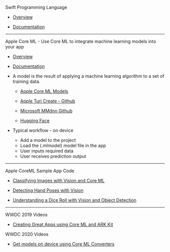 Swift Programming Language

* [Overview](https://developer.apple.com/swift/)

* [Documentation](https://docs.swift.org/swift-book/documentation/the-swift-programming-language/)

- - - -

Apple Core ML - Use Core ML to integrate machine learning models into your app
  
* [Overview](https://developer.apple.com/machine-learning/core-ml/)
  
* [Documentation](https://developer.apple.com/documentation/coreml)
    
* A model is the result of applying a machine learning algorithm to a set of training data.

  * [Apple Core ML Models](https://developer.apple.com/machine-learning/models/)
 
  * [Apple Turi Create - Github](https://github.com/apple/turicreate)
 
  * [Microsoft MMdnn Github](https://github.com/microsoft/MMdnn)
 
  * [Hugging Face](https://huggingface.co)

* Typical workflow - on device
  * Add a model to the project
  * Load the (.mlmodel) model file in the app
  * User inputs required data
  * User receives prediction output
    
- - - -

Apple CoreML Sample App Code

* [Classifying Images with Vision and Core ML](https://developer.apple.com/documentation/vision/classifying_images_with_vision_and_core_ml)

* [Detecting Hand Poses with Vision](https://developer.apple.com/documentation/vision/detecting_hand_poses_with_vision)

* [Understanding a Dice Roll with Vision and Object Detection](https://developer.apple.com/documentation/coreml/model_integration_samples/understanding_a_dice_roll_with_vision_and_object_detection)

- - - -

WWDC 2019 Videos

* [Creating Great Apps using Core ML and ARK Kit](https://developer.apple.com/wwdc19/228)

WWDC 2020 Videos

* [Get models on device using Core ML Converters](https://developer.apple.com/videos/play/wwdc2020/10153/) 

